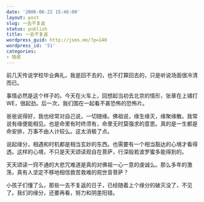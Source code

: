 ```yaml
---
date: '2006-06-22 15:46:00'
layout: post
slug: 一去不复返
status: publish
title: 一去不复返
wordpress_guid: http://jsms.me/?p=140
wordpress_id: '51'
categories:
- 随感
---
```


前几天传说学校毕业典礼，我是回不去的，也不打算回去的，只是听说场面很冷清而已。


事情必然是这个样子的。今天在火车上，回想起当初去北京的情形，张章在上铺打WE，很起劲。后一次，我们围在一起看不甚恐怖的恐怖片。


爸爸说得好，我也经常对自己说，一切随缘。佛祖说，缘生缘灭，缘聚缘散。我常说有缘便能相见。也是命里有时终须有，命里无时莫强求的意思。真的是一生都是命安排，万事不由人计较么。这太消极了点。


说起缘分，相遇和时机都是相当玄妙的东西。也需要有一个相当豁达的心境才看得透。这样的心境，不只是天天颂读观自在菩萨，行深般若波罗蜜多能得到的。


天天颂读一窍不通的大悲咒难道是真的对佛祖一心一意的虔诚么。那么多年的激荡，真有人坚定不移地相信救苦救难的观世音菩萨？


小孩子们懂了么，那些一去不复返的日子，已经随着上个缘分的破灭没了，不见了。我们的缘分，还要再看，努力和阴差阳错。
